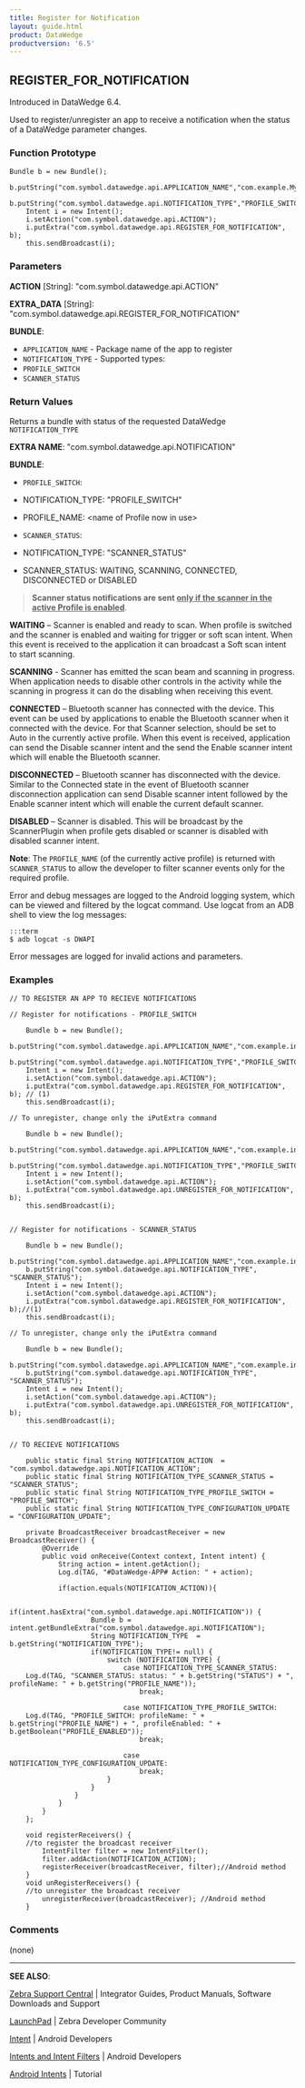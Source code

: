 ```yaml
---
title: Register for Notification 
layout: guide.html
product: DataWedge
productversion: '6.5'
---
```


## REGISTER_FOR_NOTIFICATION

Introduced in DataWedge 6.4.

Used to register/unregister an app to receive a notification when the status of a DataWedge parameter changes. 

### Function Prototype

	Bundle b = new Bundle();
		b.putString("com.symbol.datawedge.api.APPLICATION_NAME","com.example.MyApp");
		b.putString("com.symbol.datawedge.api.NOTIFICATION_TYPE","PROFILE_SWITCH");
		Intent i = new Intent();
		i.setAction("com.symbol.datawedge.api.ACTION");
		i.putExtra("com.symbol.datawedge.api.REGISTER_FOR_NOTIFICATION", b);
		this.sendBroadcast(i);

### Parameters

**ACTION** [String]: "com.symbol.datawedge.api.ACTION"

**EXTRA_DATA** [String]: "com.symbol.datawedge.api.REGISTER_FOR_NOTIFICATION"

**BUNDLE**: 

* `APPLICATION_NAME` - Package name of the app to register 
* `NOTIFICATION_TYPE` - Supported types:
 * `PROFILE_SWITCH`  
 * `SCANNER_STATUS` 

### Return Values
Returns a bundle with status of the requested DataWedge `NOTIFICATION_TYPE`

**EXTRA NAME**: "com.symbol.datawedge.api.NOTIFICATION"

**BUNDLE**:

* `PROFILE_SWITCH`: 
 * NOTIFICATION_TYPE: "PROFILE_SWITCH"
 * PROFILE_NAME: &lt;name of Profile now in use&gt;

* `SCANNER_STATUS`: 
 * NOTIFICATION_TYPE: "SCANNER_STATUS" 
 * SCANNER_STATUS: WAITING, SCANNING, CONNECTED, DISCONNECTED or DISABLED

> **Scanner status notifications are sent <u>only if the scanner in the active Profile is enabled</u>**. 

**WAITING** – Scanner is enabled and ready to scan. When profile is switched and the scanner is enabled and waiting for trigger or soft scan intent.  When this event is received to the application it can broadcast a Soft scan intent to start scanning. 

**SCANNING** - Scanner has emitted the scan beam and scanning in progress. When application needs to disable other controls in the activity while the scanning in progress it can do the disabling when receiving this event.

**CONNECTED** – Bluetooth scanner has connected with the device. This event can be used by applications to enable the Bluetooth scanner when it connected with the device. For that Scanner selection, should be set to Auto in the currently active profile. When this event is received, application can send the Disable scanner intent and the send the Enable scanner intent which will enable the Bluetooth scanner. 

**DISCONNECTED** – Bluetooth scanner has disconnected with the device. Similar to the Connected state in the event of Bluetooth scanner disconnection application can send Disable scanner intent followed by the Enable scanner intent which will enable the current default scanner. 

**DISABLED** – Scanner is disabled. This will be broadcast by the ScannerPlugin when profile gets disabled or scanner is disabled with disabled scanner intent.

**Note**: The `PROFILE_NAME` (of the currently active profile) is returned with `SCANNER_STATUS` to allow the developer to filter scanner events only for the required profile. 


Error and debug messages are logged to the Android logging system, which can be viewed and filtered by the logcat command. Use logcat from an ADB shell to view the log messages:

	:::term
	$ adb logcat -s DWAPI

Error messages are logged for invalid actions and parameters.

### Examples

	// TO REGISTER AN APP TO RECIEVE NOTIFICATIONS

	// Register for notifications - PROFILE_SWITCH

		Bundle b = new Bundle();
		b.putString("com.symbol.datawedge.api.APPLICATION_NAME","com.example.intenttest");
		b.putString("com.symbol.datawedge.api.NOTIFICATION_TYPE","PROFILE_SWITCH");
		Intent i = new Intent();
		i.setAction("com.symbol.datawedge.api.ACTION");
		i.putExtra("com.symbol.datawedge.api.REGISTER_FOR_NOTIFICATION", b); // (1)
		this.sendBroadcast(i);

	// To unregister, change only the iPutExtra command

		Bundle b = new Bundle();
		b.putString("com.symbol.datawedge.api.APPLICATION_NAME","com.example.intenttest");
		b.putString("com.symbol.datawedge.api.NOTIFICATION_TYPE","PROFILE_SWITCH");
		Intent i = new Intent();
		i.setAction("com.symbol.datawedge.api.ACTION");
		i.putExtra("com.symbol.datawedge.api.UNREGISTER_FOR_NOTIFICATION", b);
		this.sendBroadcast(i);


	// Register for notifications - SCANNER_STATUS

		Bundle b = new Bundle();
		b.putString("com.symbol.datawedge.api.APPLICATION_NAME","com.example.intenttest");
		b.putString("com.symbol.datawedge.api.NOTIFICATION_TYPE", "SCANNER_STATUS");
		Intent i = new Intent();
		i.setAction("com.symbol.datawedge.api.ACTION");
		i.putExtra("com.symbol.datawedge.api.REGISTER_FOR_NOTIFICATION", b);//(1)
		this.sendBroadcast(i);

	// To unregister, change only the iPutExtra command

		Bundle b = new Bundle();
		b.putString("com.symbol.datawedge.api.APPLICATION_NAME","com.example.intenttest");
		b.putString("com.symbol.datawedge.api.NOTIFICATION_TYPE", "SCANNER_STATUS");
		Intent i = new Intent();
		i.setAction("com.symbol.datawedge.api.ACTION");
		i.putExtra("com.symbol.datawedge.api.UNREGISTER_FOR_NOTIFICATION", b);
		this.sendBroadcast(i);


	// TO RECIEVE NOTIFICATIONS

		public static final String NOTIFICATION_ACTION  = "com.symbol.datawedge.api.NOTIFICATION_ACTION";
		public static final String NOTIFICATION_TYPE_SCANNER_STATUS = "SCANNER_STATUS";
		public static final String NOTIFICATION_TYPE_PROFILE_SWITCH = "PROFILE_SWITCH";
		public static final String NOTIFICATION_TYPE_CONFIGURATION_UPDATE = "CONFIGURATION_UPDATE";

		private BroadcastReceiver broadcastReceiver = new BroadcastReceiver() {
		    @Override
		    public void onReceive(Context context, Intent intent) {
		        String action = intent.getAction();
		        Log.d(TAG, "#DataWedge-APP# Action: " + action);

		        if(action.equals(NOTIFICATION_ACTION)){

		            if(intent.hasExtra("com.symbol.datawedge.api.NOTIFICATION")) {
		                Bundle b = intent.getBundleExtra("com.symbol.datawedge.api.NOTIFICATION");
		                String NOTIFICATION_TYPE  = b.getString("NOTIFICATION_TYPE");
		                if(NOTIFICATION_TYPE!= null) {
		                    switch (NOTIFICATION_TYPE) {
		                        case NOTIFICATION_TYPE_SCANNER_STATUS:
		Log.d(TAG, "SCANNER_STATUS: status: " + b.getString("STATUS") + ", profileName: " + b.getString("PROFILE_NAME"));
		                            break;

		                        case NOTIFICATION_TYPE_PROFILE_SWITCH:
		Log.d(TAG, "PROFILE_SWITCH: profileName: " + b.getString("PROFILE_NAME") + ", profileEnabled: " + b.getBoolean("PROFILE_ENABLED"));
		                            break;

		                        case NOTIFICATION_TYPE_CONFIGURATION_UPDATE:
		                            break;
		                    }
		                }
		            }
		        }
		    }
		};

		void registerReceivers() {
		//to register the broadcast receiver
		    IntentFilter filter = new IntentFilter();
		    filter.addAction(NOTIFICATION_ACTION);
		    registerReceiver(broadcastReceiver, filter);//Android method
		}
		void unRegisterReceivers() {
		//to unregister the broadcast receiver
		    unregisterReceiver(broadcastReceiver); //Android method
		}

### Comments
(none)

------

**SEE ALSO**:

[Zebra Support Central](https://www.zebra.com/us/en/support-downloads.html) | Integrator Guides, Product Manuals, Software Downloads and Support

[LaunchPad](https://developer.zebra.com/welcome) | Zebra Developer Community

[Intent](https://developer.android.com/reference/android/content/Intent.html) | Android Developers

[Intents and Intent Filters](http://developer.android.com/guide/components/intents-filters.html) | Android Developers

[Android Intents](http://www.vogella.com/tutorials/AndroidIntent/article.html) | Tutorial
